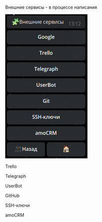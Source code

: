 
Внешние сервисы - в процессе написания


![](./1.png)



Trello

Telegraph

UserBot

GitHub

SSH-ключи

amoCRM


  
